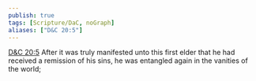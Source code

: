 ```yaml
---
publish: true
tags: [Scripture/DaC, noGraph]
aliases: ["D&C 20:5"]
---
```

[D&C 20:5](https://churchofjesuschrist.org/study/scriptures/dc-testament/dc/20?lang=eng&id=p5#p5) After it was truly manifested unto this first elder that he had received a remission of his sins, he was entangled again in the vanities of the world;
